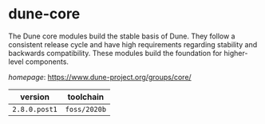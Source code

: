 # dune-core

The Dune core modules build the stable basis of Dune.  They follow a consistent release cycle and have high requirements regarding stability and backwards compatibility.  These modules build the foundation for higher-level components.

*homepage*: <https://www.dune-project.org/groups/core/>

version | toolchain
--------|----------
``2.8.0.post1`` | ``foss/2020b``
